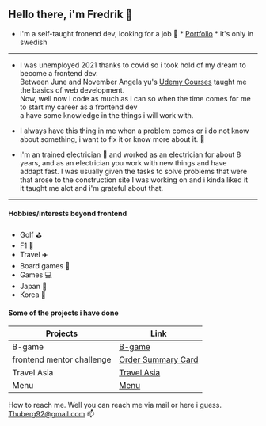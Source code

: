 ## Hello there, i'm Fredrik 👋



* i'm a self-taught fronend dev, looking for a job 👀
              * [Portfolio](https://fredrikthunberg.github.io/Mywebsite/) 
                  * it's only in swedish
          

- - - -

- I was unemployed 2021 thanks to covid so i took hold of my dream to become a frontend dev. <br>
Between June and November Angela yu's [Udemy Courses](https://www.udemy.com/course/the-complete-web-development-bootcamp/)
taught me the basics of web development. <br> 
Now, well now i code as much as i can so when the time comes for me to start my career as a frontend dev <br>
a have some knowledge in the things i will work with.


- I always have this thing in me when a problem comes or i do not know about something, i want to fix it or know more about it. :book:


- I'm an trained electrician :electric_plug: and worked as an electrician for about 8 years, and as an electrician you work with new things and have <br>
addapt fast. I was usually given the tasks to solve problems that were that arose to the construction site I was working on and i kinda liked it <br>
it taught me alot and i'm grateful about that.

- - - -

#### Hobbies/interests beyond frontend ####

- Golf :golf:
- F1 :red_car:
- Travel :airplane:
- Board games :game_die:
- Games :computer:
- Japan :japan:
- Korea :izakaya_lantern:


#### Some of the projects i have done ####

Projects  | Link
------------- | -------------
B-game  | [B-game](https://fredrikthunberg.github.io/b-game-app/)
frontend mentor challenge  | [Order Summary Card](https://fredrikthunberg.github.io/Order-summary-card/)
Travel Asia | [Travel Asia](https://fredrikthunberg.github.io/Travel-Asia/)
Menu | [Menu](https://fredrikthunberg.github.io/restaurant-app/)



How to reach me. Well you can reach me via mail or here i guess. Thuberg92@gmail.com 📫

<!---after
FredrikThunberg/FredrikThunberg is a ✨ special ✨ repository because its `README.md` (this file) appears on your GitHub profile.
You can click the Preview link to take a look at your changes.
--->

